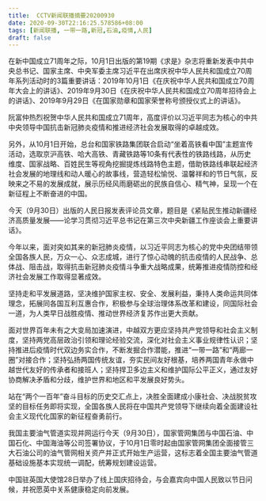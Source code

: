 ```yaml
---
title:  CCTV新闻联播摘要20200930
date: 2020-09-30T22:16:25.578586+08:00
tags: [新闻联播, 一带一路,新冠,石油,疫情,人民]
draft: false
---
```


在新中国成立71周年之际，10月1日出版的第19期《求是》杂志将重新发表中共中央总书记、国家主席、中央军委主席习近平在出席庆祝中华<span class="keywords_content">人民</span>共和国成立70周年系列活动时的3篇重要讲话：2019年10月1日《在庆祝中华<span class="keywords_content">人民</span>共和国成立70周年大会上的讲话》、2019年9月30日《在庆祝中华<span class="keywords_content">人民</span>共和国成立70周年招待会上的讲话》、2019年9月29日《在国家勋章和国家荣誉称号颁授仪式上的讲话》。

阮富仲热烈祝贺中华<span class="keywords_content">人民</span>共和国成立71周年，高度评价以习近平同志为核心的中共中央领导中国抗击<span class="keywords_content">新冠</span>肺炎<span class="keywords_content">疫情</span>和推进经济社会发展取得的卓越成效。

另外，从10月1日开始，总台和国家铁路集团联合启动“坐着高铁看中国”主题宣传活动，选取京沪高铁、哈大高铁、青藏铁路等10条有代表性的铁路线路，从历史维度、国家战略、百姓民生等视角挖掘提炼线路特色主题，借助铁路线串联起经济社会发展的地理线和动人暖心的故事线，营造轻松愉悦、温馨祥和的节日气氛，反映来之不易的发展成就，展示历经风雨磨砺出的民族自信心、精气神，呈现一个在新征程上不断奋进的中国。

今天（9月30日）出版的<span class="keywords_content">人民</span>日报发表评论员文章，题目是《紧贴民生推动新疆经济高质量发展——论学习贯彻习近平总书记在第三次中央新疆工作座谈会上重要讲话》。

今年以来，面对突如其来的<span class="keywords_content">新冠</span>肺炎<span class="keywords_content">疫情</span>，以习近平同志为核心的党中央团结带领全国各族<span class="keywords_content">人民</span>，万众一心、众志成城，进行了惊心动魄的抗击<span class="keywords_content">疫情</span>的<span class="keywords_content">人民</span>战争、总体战、阻击战，取得抗击<span class="keywords_content">新冠</span>肺炎<span class="keywords_content">疫情</span>斗争重大战略成果，统筹推进<span class="keywords_content">疫情</span>防控和经济社会发展工作取得显著成效。

坚持走和平发展道路，坚决维护国家主权、安全、发展利益，秉持人类命运共同体理念，拓展同各国互利互惠合作，积极参与全球治理体系改革和建设，同国际社会一道，为人类早日战胜<span class="keywords_content">疫情</span>、推动世界经济复苏作出更大贡献。

面对世界百年未有之大变局加速演进，中越双方更应坚持共产党领导和社会主义制度，坚持两党高层政治引领和理论经验交流，深化对社会主义事业规律性认识；坚持推进后<span class="keywords_content">疫情</span>时代双边务实合作，不断发掘合作潜能，推进“<span class="keywords_fund">一带一路</span>”和“两廊一圈”对接合作；坚持弘扬两国传统友谊，夯实民间友好根基，培养两国青年永做中越世代友好的传承者和接班人；坚持捍卫多边主义和维护国际公平正义，通过友好协商解决矛盾和分歧，维护世界和地区和平发展良好势头。

站在“两个一百年”奋斗目标的历史交汇点上，决胜全面建成小康社会、决战脱贫攻坚的目标任务即将实现，全国各族<span class="keywords_content">人民</span>将在中国共产党领导下继续向着全面建设社会主义现代化国家的新征程奋勇前行。

我国主要油气管道实现并网运行今天（9月30日），国家管网集团与中国<span class="keywords_fund">石油</span>、中国石化、中国海油等公司签署协议，于10月1日零时起由国家管网集团全面接管三大<span class="keywords_fund">石油</span>公司的油气管网相关资产并正式开始生产运营，这标志着全国主要油气管道基础设施基本实现统一调配，统筹规划建设运营。

中国驻英国大使馆28日举办了线上国庆招待会，与会嘉宾向中国<span class="keywords_content">人民</span>致以节日问候，并祝愿英中关系健康稳定向前发展。
